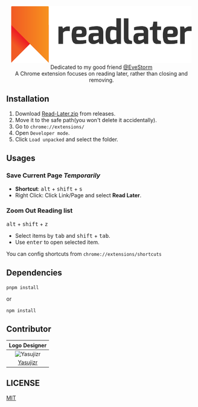 <p align="center">
  <img src="images/logotype.png" alt="Read Later Logo" height="150px"><br>
  Dedicated to my good friend <a href="https://github.com/evestorm">@EveStorm</a><br>
  A Chrome extension focuses on reading later, rather than closing and removing.
</p>

## Installation
1. Download [Read-Later.zip](https://github.com/WillBChang/readlater/releases/latest) from releases.
2. Move it to the safe path(you won't delete it accidentally).
3. Go to `chrome://extensions/`
4. Open `Developer mode`.
5. Click `Load unpacked` and select the folder.

## Usages
### Save Current Page *Temporarily*
- **Shortcut**: <kbd>alt</kbd> + <kbd>shift</kbd> + <kbd>s</kbd>
- Right Click: Click Link/Page and select **Read Later**. 

### Zoom Out Reading list
<kbd>alt</kbd> + <kbd>shift</kbd> + <kbd>z</kbd>
- Select items by <kbd>tab</kbd> and <kbd>shift</kbd> + <kbd>tab</kbd>.
- Use <kbd>enter</kbd> to open selected item.

<!-- ### Simple Vim
I'll finish this before 2020/02.
- [ ] <kbd>j</kbd>: move to next link
- [ ] <kbd>k</kbd>: move to previous link
- [ ] <kbd>g</kbd>
  - [ ] <kbd>gg</kbd>: back to the first link
  - [ ] <kbd>G</kbd>: jump to the last link
- [ ] <kbd>d</kbd>
  - [ ] <kbd>dd</kbd>: delete a link
  - [ ] <kbd>d</kbd>@{num}<kbd>d</kbd>: delete x links
- [ ] <kbd>/</kbd> search links -->

<!-- ### Dark Mode -->

You can config shortcuts from `chrome://extensions/shortcuts`

## Dependencies
```
pnpm install
```

or

```
npm install 
```

## Contributor
|                              Logo Designer                              |
| :---------------------------------------------------------------------: |
| ![Yasujizr](https://avatars0.githubusercontent.com/u/36993664?s=88&v=4) |
|                 [Yasujizr](https://github.com/Yasujizr)                 |

## LICENSE
[MIT](LICENSE)
